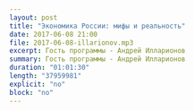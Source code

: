 ```yaml
---
layout: post
title: "Экономика России: мифы и реальность"
date: 2017-06-08 21:00
file: 2017-06-08-illarionov.mp3 
excerpt: Гость программы - Андрей Илларионов
summary: Гость программы - Андрей Илларионов
duration: "01:01:30"
length: "37959981"
explicit: "no"
block: "no"
---
```

